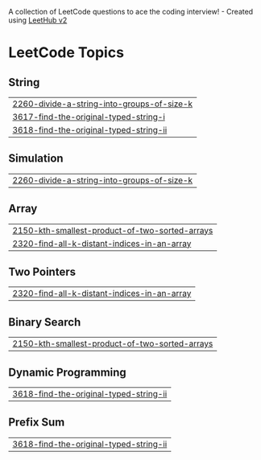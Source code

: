A collection of LeetCode questions to ace the coding interview! - Created using [LeetHub v2](https://github.com/arunbhardwaj/LeetHub-2.0)
<!---LeetCode Topics Start-->
# LeetCode Topics
## String
|  |
| ------- |
| [2260-divide-a-string-into-groups-of-size-k](https://github.com/Priya-singh016/leetcode-problem/tree/master/2260-divide-a-string-into-groups-of-size-k) |
| [3617-find-the-original-typed-string-i](https://github.com/Priya-singh016/leetcode-problem/tree/master/3617-find-the-original-typed-string-i) |
| [3618-find-the-original-typed-string-ii](https://github.com/Priya-singh016/leetcode-problem/tree/master/3618-find-the-original-typed-string-ii) |
## Simulation
|  |
| ------- |
| [2260-divide-a-string-into-groups-of-size-k](https://github.com/Priya-singh016/leetcode-problem/tree/master/2260-divide-a-string-into-groups-of-size-k) |
## Array
|  |
| ------- |
| [2150-kth-smallest-product-of-two-sorted-arrays](https://github.com/Priya-singh016/leetcode-problem/tree/master/2150-kth-smallest-product-of-two-sorted-arrays) |
| [2320-find-all-k-distant-indices-in-an-array](https://github.com/Priya-singh016/leetcode-problem/tree/master/2320-find-all-k-distant-indices-in-an-array) |
## Two Pointers
|  |
| ------- |
| [2320-find-all-k-distant-indices-in-an-array](https://github.com/Priya-singh016/leetcode-problem/tree/master/2320-find-all-k-distant-indices-in-an-array) |
## Binary Search
|  |
| ------- |
| [2150-kth-smallest-product-of-two-sorted-arrays](https://github.com/Priya-singh016/leetcode-problem/tree/master/2150-kth-smallest-product-of-two-sorted-arrays) |
## Dynamic Programming
|  |
| ------- |
| [3618-find-the-original-typed-string-ii](https://github.com/Priya-singh016/leetcode-problem/tree/master/3618-find-the-original-typed-string-ii) |
## Prefix Sum
|  |
| ------- |
| [3618-find-the-original-typed-string-ii](https://github.com/Priya-singh016/leetcode-problem/tree/master/3618-find-the-original-typed-string-ii) |
<!---LeetCode Topics End-->